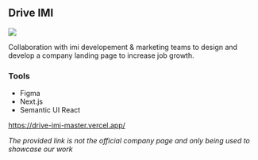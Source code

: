 ## Drive IMI 

<img src="drive-imi.JPG" />

Collaboration with imi developement & marketing teams to design and develop a company landing page to increase job growth. 

### Tools 

- Figma
- Next.js
- Semantic UI React

https://drive-imi-master.vercel.app/

_The provided link is not the official company page and only being used to showcase our work_

